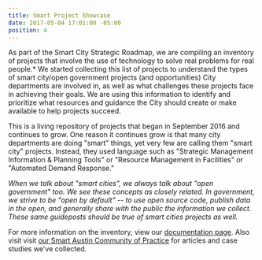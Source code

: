 ```yaml
---
title: Smart Project Showcase
date: 2017-05-04 17:01:00 -05:00
position: 4
---
```


As part of the Smart City Strategic Roadmap, we are compiling an inventory of projects that involve the use of technology to solve real problems for real people.* We started collecting this list of projects to understand the types of smart city/open government projects (and opportunities) City departments are involved in, as well as what challenges these projects face in achieving their goals. We are using this information to identify and prioritize what resources and guidance the City should create or make available to help projects succeed.

This is a living repository of projects that began in September 2016 and continues to grow. One reason it continues grow is that many city departments are doing "smart" things, yet very few are calling them "smart city" projects. Instead, they used language such as "Strategic Management Information & Planning Tools" or "Resource Management in Facilities" or "Automated Demand Response." 

*When we talk about "smart cities", we always talk about "open government" too. We see these concepts as closely related. In government, we strive to be "open by default" -- to use open source code, publish data in the open, and generally share with the public the information we collect. These same guideposts should be true of smart cities projects as well.* 

For more information on the inventory, view our [documentation page](https://opengovpartnership.bloomfire.com/posts/1365870). Also visit visit [our Smart Austin Community of Practice](https://smartaustin.bloomfire.com/) for articles and case studies we've collected.